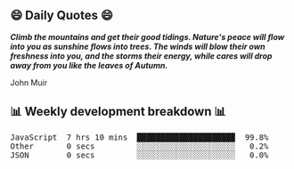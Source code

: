 ## 😄 Daily Quotes 😄

_**Climb the mountains and get their good tidings. Nature's peace will flow into you as sunshine flows into trees. The winds will blow their own freshness into you, and the storms their energy, while cares will drop away from you like the leaves of Autumn.**_

John Muir



## 📊 Weekly development breakdown 📊

<pre>JavaScript  7 hrs 10 mins  ████████████████████▉  99.8%
Other       0 secs         ░░░░░░░░░░░░░░░░░░░░░   0.2%
JSON        0 secs         ░░░░░░░░░░░░░░░░░░░░░   0.0%</pre>